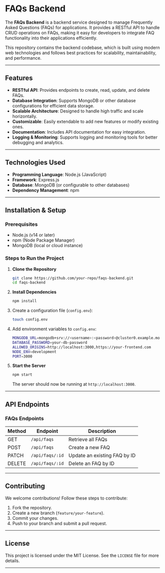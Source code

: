# FAQs Backend

The **FAQs Backend** is a backend service designed to manage Frequently Asked Questions (FAQs) for applications. It provides a RESTful API to handle CRUD operations on FAQs, making it easy for developers to integrate FAQ functionality into their applications efficiently.

This repository contains the backend codebase, which is built using modern web technologies and follows best practices for scalability, maintainability, and performance.

---

## Features

- **RESTful API**: Provides endpoints to create, read, update, and delete FAQs.
- **Database Integration**: Supports MongoDB or other database configurations for efficient data storage.
- **Scalable Architecture**: Designed to handle high traffic and scale horizontally.
- **Customizable**: Easily extendable to add new features or modify existing ones.
- **Documentation**: Includes API documentation for easy integration.
- **Logging & Monitoring**: Supports logging and monitoring tools for better debugging and analytics.

---

## Technologies Used

- **Programming Language**: Node.js (JavaScript)
- **Framework**: Express.js
- **Database**: MongoDB (or configurable to other databases)
- **Dependency Management**: npm


---

## Installation & Setup

### Prerequisites
- Node.js (v14 or later)
- npm (Node Package Manager)
- MongoDB (local or cloud instance)

### Steps to Run the Project

1. **Clone the Repository**
   ```sh
   git clone https://github.com/your-repo/faqs-backend.git
   cd faqs-backend
   ```
2. **Install Dependencies**
   ```sh
   npm install
   ```

3. Create a configuration file (`config.env`):
   ```bash
   touch config.env
   ```

4. Add environment variables to `config.env`:
   ```bash
   MONGODB_URL=mongodb+srv://<username>:<password>@cluster0.example.mongodb.net/database-name
   DATABASE_PASSWORD=your-db-password
   ALLOWED_ORIGINS=http://localhost:3000,https://your-frontend.com
   NODE_ENV=development
   PORT=3000
   ```
   
5. **Start the Server**
   ```sh
   npm start
   ```
   The server should now be running at `http://localhost:3000`.

---

## API Endpoints

### FAQs Endpoints

| Method | Endpoint | Description |
|--------|-------------|-------------|
| GET | `/api/faqs` | Retrieve all FAQs |
| POST | `/api/faqs` | Create a new FAQ |
| PATCH | `/api/faqs/:id` | Update an existing FAQ by ID |
| DELETE | `/api/faqs/:id` | Delete an FAQ by ID |

---

## Contributing

We welcome contributions! Follow these steps to contribute:
1. Fork the repository.
2. Create a new branch (`feature/your-feature`).
3. Commit your changes.
4. Push to your branch and submit a pull request.

---

## License

This project is licensed under the MIT License. See the `LICENSE` file for more details.

---


